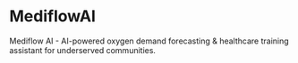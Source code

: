 # MediflowAI
Mediflow AI - AI-powered oxygen demand forecasting &amp; healthcare training assistant for underserved communities.
